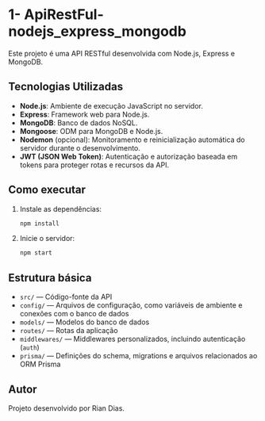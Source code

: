 # 1- ApiRestFul-nodejs_express_mongodb

Este projeto é uma API RESTful desenvolvida com Node.js, Express e MongoDB.

## Tecnologias Utilizadas

- **Node.js**: Ambiente de execução JavaScript no servidor.
- **Express**: Framework web para Node.js.
- **MongoDB**: Banco de dados NoSQL.
- **Mongoose**: ODM para MongoDB e Node.js.
- **Nodemon** (opcional): Monitoramento e reinicialização automática do servidor durante o desenvolvimento.
- **JWT (JSON Web Token)**: Autenticação e autorização baseada em tokens para proteger rotas e recursos da API.

## Como executar

1. Instale as dependências:
    ```bash
    npm install
    ```
2. Inicie o servidor:
    ```bash
    npm start
    ```

## Estrutura básica

- `src/` — Código-fonte da API
- `config/` — Arquivos de configuração, como variáveis de ambiente e conexões com o banco de dados
- `models/` — Modelos do banco de dados
- `routes/` — Rotas da aplicação
- `middlewares/` — Middlewares personalizados, incluindo autenticação (`auth`)
- `prisma/` — Definições do schema, migrations e arquivos relacionados ao ORM Prisma

## Autor

Projeto desenvolvido por Rian Dias.



#

